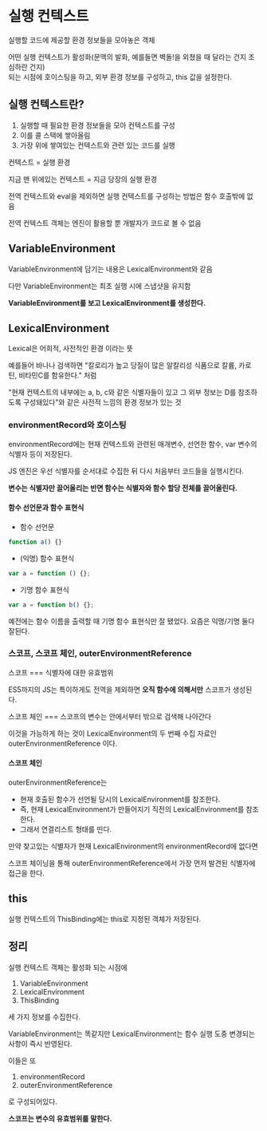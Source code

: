 # 실행 컨텍스트

실행할 코드에 제공할 환경 정보들을 모아놓은 객체

어떤 실행 컨텍스트가 활성화(문맥의 발화, 예를들면 벽돌!을 외쳤을 때 달라는 건지 조심하란 건지)<br />
되는 시점에 호이스팅을 하고, 외부 환경 정보를 구성하고, this 값을 설정한다.

## 실행 컨텍스트란?

1. 실행할 때 필요한 환경 정보들을 모아 컨텍스트를 구성
2. 이를 콜 스택에 쌓아올림
3. 가장 위에 쌓여있는 컨텍스트와 관련 있는 코드를 실행

컨텍스트 = 실행 환경

지금 맨 위에있는 컨텍스트 = 지금 당장의 실행 환경

전역 컨텍스트와 eval을 제외하면 실행 컨텍스트를 구성하는 방법은 함수 호출밖에 없음

전역 컨텍스트 객체는 엔진이 활용할 뿐 개발자가 코드로 볼 수 없음

## VariableEnvironment

VariableEnvironment에 담기는 내용은 LexicalEnvironment와 같음

다만 VariableEnvironment는 최초 실행 시에 스냅샷을 유지함

**VariableEnvironment를 보고 LexicalEnvironment를 생성한다.**

## LexicalEnvironment

Lexical은 어희적, 사전적인 환경 이라는 뜻

예를들어 바나나 검색하면 "칼로리가 높고 당질이 많은 알칼리성 식품으로 칼륨, 카로틴, 비타민C를 함유한다." 처럼

"현재 컨텍스트의 내부에는 a, b, c와 같은 식별자들이 있고 그 외부 정보는 D를 참조하도록 구성돼있다"와 같은 사전적 느낌의 환경 정보가 있는 것

### environmentRecord와 호이스팅

environmentRecord에는 현재 컨텍스트와 관련된 매개변수, 선언한 함수, var 변수의 식별자 등이 저장된다.

JS 엔진은 우선 식별자를 순서대로 수집한 뒤 다시 처음부터 코드들을 실행시킨다.

**변수는 식별자만 끌어올리는 반면 함수는 식별자와 함수 할당 전체를 끌어올린다.**

#### 함수 선언문과 함수 표현식

- 함수 선언문

```javascript
function a() {}
```

- (익명) 함수 표현식

```javascript
var a = function () {};
```

- 기명 함수 표현식

```javascript
var a = function b() {};
```

예전에는 함수 이름을 출력할 때 기명 함수 표현식만 잘 됐었다. 요즘은 익명/기명 둘다 잘된다.

### 스코프, 스코프 체인, outerEnvironmentReference

스코프 === 식별자에 대한 유효범위

ES5까지의 JS는 특이하게도 전역을 제외하면 **오직 함수에 의해서만** 스코프가 생성된다.

스코프 체인 === 스코프의 변수는 안에서부터 밖으로 검색해 나아간다

이것을 가능하게 하는 것이 LexicalEnvironment의 두 번째 수집 자료인 outerEnvironmentReference 이다.

#### 스코프 체인

outerEnvironmentReference는

- 현재 호출된 함수가 선언될 당시의 LexicalEnvironment를 참조한다.
- 즉, 현재 LexicalEnvironment가 만들어지기 직전의 LexicalEnvironment를 참조한다.
- 그래서 연결리스트 형태를 띤다.

만약 찾고있는 식별자가 현재 LexicalEnvironment의 environmentRecord에 없다면

스코프 체이닝을 통해 outerEnvironmentReference에서 가장 먼저 발견된 식별자에 접근을 한다.

## this

실행 컨텍스트의 ThisBinding에는 this로 지정된 객체가 저장된다.

## 정리

실행 컨텍스트 객체는 활성화 되는 시점에

1. VariableEnvironment
2. LexicalEnvironment
3. ThisBinding

세 가지 정보를 수집한다.

VariableEnvironment는 똑같지만
LexicalEnvironment는 함수 실행 도중 변경되는 사항이 즉시 반영된다.

이들은 또

1. environmentRecord
2. outerEnvironmentReference

로 구성되어있다.

**스코프는 변수의 유효범위를 말한다.**
